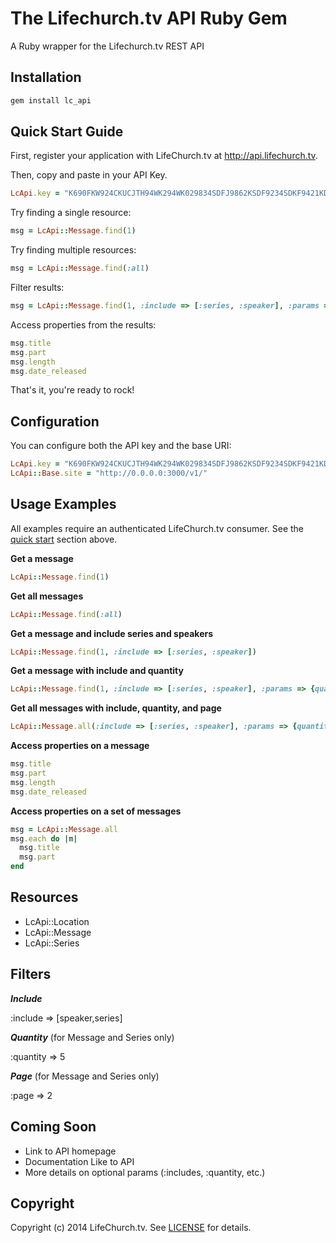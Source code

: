 # The Lifechurch.tv API Ruby Gem

A Ruby wrapper for the Lifechurch.tv REST API

## Installation
```ruby
gem install lc_api
```

## Quick Start Guide
First, register your application with LifeChurch.tv at http://api.lifechurch.tv.

Then, copy and paste in your API Key.

```ruby
LcApi.key = "K690FKW924CKUCJTH94WK294WK029834SDFJ9862KSDF9234SDKF9421KDVDS"
```

Try finding a single resource:

```ruby
msg = LcApi::Message.find(1)
```

Try finding multiple resources:

```ruby
msg = LcApi::Message.find(:all)
```

Filter results:

```ruby
msg = LcApi::Message.find(1, :include => [:series, :speaker], :params => {quantity: 20, page: 2})
```

Access properties from the results:
```ruby
msg.title
msg.part
msg.length
msg.date_released
```

That's it, you're ready to rock!

## Configuration
You can configure both the API key and the base URI:

```ruby
LcApi.key = "K690FKW924CKUCJTH94WK294WK029834SDFJ9862KSDF9234SDKF9421KDVDS"
LcApi::Base.site = "http://0.0.0.0:3000/v1/"
```

## Usage Examples
All examples require an authenticated LifeChurch.tv consumer. See the <a href="#quick-start-guide">quick start</a> section above. 

**Get a message**

```ruby
LcApi::Message.find(1)
```

**Get all messages**

```ruby
LcApi::Message.find(:all)
```

**Get a message and include series and speakers**

```ruby
LcApi::Message.find(1, :include => [:series, :speaker])
```

**Get a message with include and quantity**

```ruby
LcApi::Message.find(1, :include => [:series, :speaker], :params => {quantity: 5})
```

**Get all messages with include, quantity, and page**
```ruby
LcApi::Message.all(:include => [:series, :speaker], :params => {quantity: 5, page: 2})
```

**Access properties on a message**
```ruby
msg.title
msg.part
msg.length
msg.date_released
```

**Access properties on a set of messages**
```ruby
msg = LcApi::Message.all
msg.each do |m|
  msg.title
  msg.part
end
```

## Resources

* LcApi::Location
* LcApi::Message
* LcApi::Series

## Filters

***Include***

  :include => [speaker,series]

***Quantity*** (for Message and Series only)

  :quantity => 5

***Page*** (for Message and Series only)

  :page => 2

## Coming Soon
* Link to API homepage
* Documentation Like to API
* More details on optional params (:includes, :quantity, etc.)

## Copyright
Copyright (c) 2014 LifeChurch.tv.
See [LICENSE][] for details.

[license]: LICENSE.txt